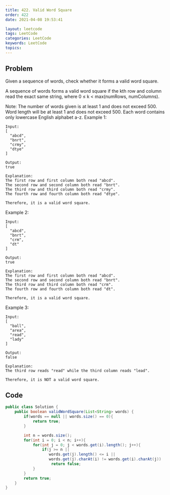 ```yaml
---
title: 422. Valid Word Square
order: 422
date: 2021-04-08 19:53:41

layout: leetcode
tags: LeetCode
categories: LeetCode
keywords: LeetCode
topics:
---
```


## Problem

Given a sequence of words, check whether it forms a valid word square.

A sequence of words forms a valid word square if the kth row and column read the exact same string, where 0 ≤ k < max(numRows, numColumns).

Note:
The number of words given is at least 1 and does not exceed 500.
Word length will be at least 1 and does not exceed 500.
Each word contains only lowercase English alphabet a-z.
Example 1:

```
Input:
[
  "abcd",
  "bnrt",
  "crmy",
  "dtye"
]

Output:
true

Explanation:
The first row and first column both read "abcd".
The second row and second column both read "bnrt".
The third row and third column both read "crmy".
The fourth row and fourth column both read "dtye".

Therefore, it is a valid word square.
```

Example 2:

```
Input:
[
  "abcd",
  "bnrt",
  "crm",
  "dt"
]

Output:
true

Explanation:
The first row and first column both read "abcd".
The second row and second column both read "bnrt".
The third row and third column both read "crm".
The fourth row and fourth column both read "dt".

Therefore, it is a valid word square.
```

Example 3:

```
Input:
[
  "ball",
  "area",
  "read",
  "lady"
]

Output:
false

Explanation:
The third row reads "read" while the third column reads "lead".

Therefore, it is NOT a valid word square.
```

## Code

```java
public class Solution {
    public boolean validWordSquare(List<String> words) {
        if(words == null || words.size() == 0){
            return true;
        }

        int n = words.size();
        for(int i = 0; i < n; i++){
            for(int j = 0; j < words.get(i).length(); j++){
                if(j >= n ||
                   words.get(j).length() <= i ||
                   words.get(j).charAt(i) != words.get(i).charAt(j))
                    return false;
            }
        }
        return true;
    }
}
```
